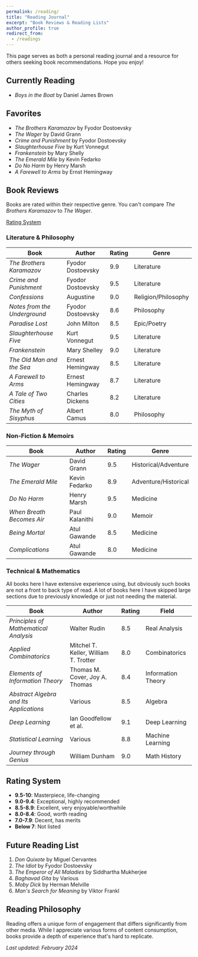 ```yaml
---
permalink: /reading/
title: "Reading Journal"
excerpt: "Book Reviews & Reading Lists"
author_profile: true
redirect_from: 
  - /readings
---
```


This page serves as both a personal reading journal and a resource for others seeking book recommendations. Hope you enjoy!

## Currently Reading

- _Boys in the Boat_ by Daniel James Brown

## Favorites

- _The Brothers Karamazov_ by Fyodor Dostoevsky
- _The Wager_ by David Grann
- _Crime and Punishment_ by Fyodor Dostoevsky
- _Slaughterhouse Five_ by Kurt Vonnegut
- _Frankenstein_ by Mary Shelly
- _The Emerald Mile_ by Kevin Fedarko
- _Do No Harm_ by Henry Marsh
- _A Farewell to Arms_ by Ernst Hemingway

## Book Reviews

Books are rated within their respective genre. You can't compare _The Brothers Karamazov_ to _The Wager_.

[Rating System](#rating-system)

### Literature & Philosophy

| Book | Author | Rating | Genre |
|------|---------|---------|--------|
| _The Brothers Karamazov_ | Fyodor Dostoevsky | 9.9 | Literature |
| _Crime and Punishment_ | Fyodor Dostoevsky | 9.5 | Literature |
| _Confessions_ | Augustine | 9.0 | Religion/Philosophy |
| _Notes from the Underground_ | Fyodor Dostoevsky | 8.6 | Philosophy |
| _Paradise Lost_ | John Milton | 8.5 | Epic/Poetry |
| _Slaughterhouse Five_ | Kurt Vonnegut | 9.5 | Literature |
| _Frankenstein_ | Mary Shelley | 9.0 | Literature |
| _The Old Man and the Sea_ | Ernest Hemingway | 8.5 | Literature |
| _A Farewell to Arms_ | Ernest Hemingway | 8.7 | Literature |
| _A Tale of Two Cities_ | Charles Dickens | 8.2 | Literature |
| _The Myth of Sisyphus_ | Albert Camus | 8.0 | Philosophy |

### Non-Fiction & Memoirs

| Book | Author | Rating | Genre |
|------|---------|---------|--------|
| _The Wager_ | David Grann | 9.5 | Historical/Adventure |
| _The Emerald Mile_ | Kevin Fedarko | 8.9 | Adventure/Historical |
| _Do No Harm_ | Henry Marsh | 9.5 | Medicine |
| _When Breath Becomes Air_ | Paul Kalanithi | 9.0 | Memoir |
| _Being Mortal_ | Atul Gawande | 8.5 | Medicine |
| _Complications_ | Atul Gawande | 8.0 | Medicine |

### Technical & Mathematics

All books here I have extensive experience using, but obviously such books are not a front to back type of read. A lot of books here I have skipped large sections due to previously knowledge or just not needing the material.

| Book | Author | Rating | Field |
|------|---------|---------|--------|
| _Principles of Mathematical Analysis_ | Walter Rudin | 8.5 | Real Analysis |
| _Applied Combinatorics_ | Mitchel T. Keller, William T. Trotter | 8.0 | Combinatorics |
| _Elements of Information Theory_ | Thomas M. Cover, Joy A. Thomas | 8.4 | Information Theory |
| _Abstract Algebra and Its Applications_ | Various | 8.5 | Algebra |
| _Deep Learning_ | Ian Goodfellow et al. | 9.1 | Deep Learning |
| _Statistical Learning_ | Various | 8.8 | Machine Learning |
| _Journey through Genius_ | William Dunham | 9.0 | Math History |

## Rating System

- **9.5-10**: Masterpiece, life-changing
- **9.0-9.4**: Exceptional, highly recommended
- **8.5-8.9**: Excellent, very enjoyable/worthwhile
- **8.0-8.4**: Good, worth reading
- **7.0-7.9**: Decent, has merits
- **Below 7**: Not listed

## Future Reading List

1. _Don Quixote_ by Miguel Cervantes
2. _The Idiot_ by Fyodor Dostoevsky
3. _The Emperor of All Maladies_ by Siddhartha Mukherjee
4. _Baghavad Gita_ by Various
5. _Moby Dick_ by Herman Melville
6. _Man's Search for Meaning_ by Viktor Frankl

## Reading Philosophy

Reading offers a unique form of engagement that differs significantly from other media. While I appreciate various forms of content consumption, books provide a depth of experience that's hard to replicate.

_Last updated: February 2024_

